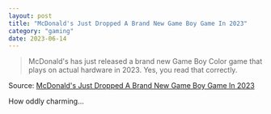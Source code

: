 ```yaml
---
layout: post
title: "McDonald's Just Dropped A Brand New Game Boy Game In 2023"
category: "gaming"
date: 2023-06-14
---
```


>McDonald's has just released a brand new Game Boy Color game that plays on actual hardware in 2023. Yes, you read that correctly.

Source: [McDonald's Just Dropped A Brand New Game Boy Game In 2023](https://retrododo.com/mcdonalds-grimaces-birthday/)

How oddly charming...
